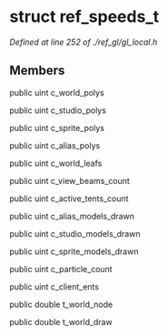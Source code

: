 # struct ref_speeds_t

*Defined at line 252 of ./ref_gl/gl_local.h*

## Members

public uint c_world_polys

public uint c_studio_polys

public uint c_sprite_polys

public uint c_alias_polys

public uint c_world_leafs

public uint c_view_beams_count

public uint c_active_tents_count

public uint c_alias_models_drawn

public uint c_studio_models_drawn

public uint c_sprite_models_drawn

public uint c_particle_count

public uint c_client_ents

public double t_world_node

public double t_world_draw



